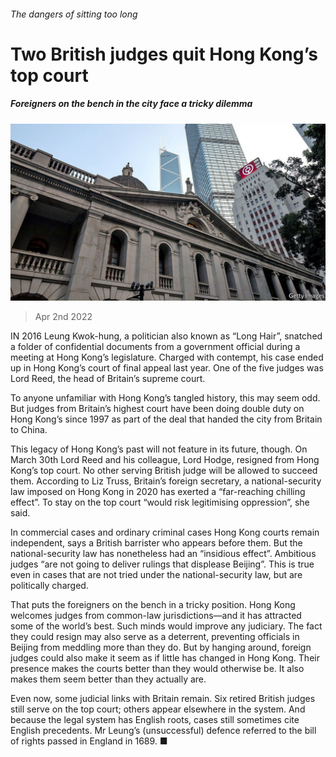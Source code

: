 ###### The dangers of sitting too long

# Two British judges quit Hong Kong’s top court 

##### Foreigners on the bench in the city face a tricky dilemma 

![image](images/20220402_cnp502.jpg) 

> Apr 2nd 2022 

IN 2016 Leung Kwok-hung, a politician also known as “Long Hair”, snatched a folder of confidential documents from a government official during a meeting at Hong Kong’s legislature. Charged with contempt, his case ended up in Hong Kong’s court of final appeal last year. One of the five judges was Lord Reed, the head of Britain’s supreme court.

To anyone unfamiliar with Hong Kong’s tangled history, this may seem odd. But judges from Britain’s highest court have been doing double duty on Hong Kong’s since 1997 as part of the deal that handed the city from Britain to China.


This legacy of Hong Kong’s past will not feature in its future, though. On March 30th Lord Reed and his colleague, Lord Hodge, resigned from Hong Kong’s top court. No other serving British judge will be allowed to succeed them. According to Liz Truss, Britain’s foreign secretary, a national-security law imposed on Hong Kong in 2020 has exerted a “far-reaching chilling effect”. To stay on the top court “would risk legitimising oppression”, she said.

In commercial cases and ordinary criminal cases Hong Kong courts remain independent, says a British barrister who appears before them. But the national-security law has nonetheless had an “insidious effect”. Ambitious judges “are not going to deliver rulings that displease Beijing”. This is true even in cases that are not tried under the national-security law, but are politically charged.

That puts the foreigners on the bench in a tricky position. Hong Kong welcomes judges from common-law jurisdictions—and it has attracted some of the world’s best. Such minds would improve any judiciary. The fact they could resign may also serve as a deterrent, preventing officials in Beijing from meddling more than they do. But by hanging around, foreign judges could also make it seem as if little has changed in Hong Kong. Their presence makes the courts better than they would otherwise be. It also makes them seem better than they actually are.

Even now, some judicial links with Britain remain. Six retired British judges still serve on the top court; others appear elsewhere in the system. And because the legal system has English roots, cases still sometimes cite English precedents. Mr Leung’s (unsuccessful) defence referred to the bill of rights passed in England in 1689. ■

